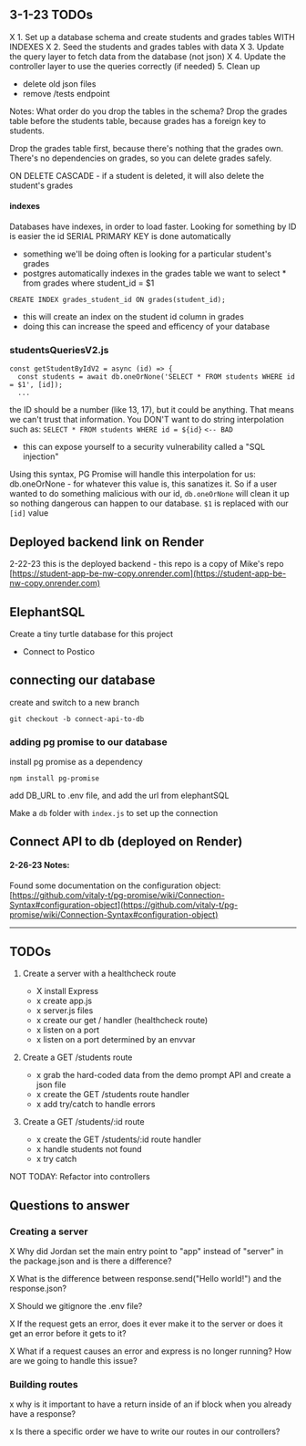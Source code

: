 ## 3-1-23 TODOs
X 1. Set up a database schema and create students and grades tables WITH INDEXES
X 2. Seed the students and grades tables with data
X 3. Update the query layer to fetch data from the database (not json)
X 4. Update the controller layer to use the queries correctly (if needed)
5. Clean up 
- delete old json files
- remove /tests endpoint


Notes:
What order do you drop the tables in the schema? Drop the grades table before the students table, because grades has a foreign key to students.

Drop the grades table first, because there's nothing that the grades own. There's no dependencies on grades, so you can delete grades safely.

ON DELETE CASCADE - if a student is deleted, it will also delete the student's grades

#### indexes
Databases have indexes, in order to load faster.
Looking for something by ID is easier
the id SERIAL PRIMARY KEY is done automatically
- something we'll be doing often is looking for a particular student's grades
- postgres automatically indexes in the grades table
we want to select * from grades where student_id = $1
```
CREATE INDEX grades_student_id ON grades(student_id);
```
- this will create an index on the student id column in grades
- doing this can increase the speed and efficency of your database


### studentsQueriesV2.js
```
const getStudentByIdV2 = async (id) => {
  const students = await db.oneOrNone('SELECT * FROM students WHERE id = $1', [id]);
  ...
```
the ID should be a number (like 13, 17), but it could be anything. That means we can't trust that information.
You DON'T want to do string interpolation such as:
`SELECT * FROM students WHERE id = ${id}` `<-- BAD`
- this can expose yourself to a security vulnerability called a "SQL injection"

Using this syntax, PG Promise will handle this interpolation for us:
db.oneOrNone - for whatever this value is, this sanatizes it. So if a user wanted to do something malicious with our id, `db.oneOrNone` will clean it up so nothing dangerous can happen to our database. 
`$1` is replaced with our `[id]` value


## Deployed backend link on Render
2-22-23 this is the deployed backend - this repo is a copy of Mike's repo
[https://student-app-be-nw-copy.onrender.com](https://student-app-be-nw-copy.onrender.com)


## ElephantSQL
Create a tiny turtle database for this project
- Connect to Postico

## connecting our database
create and switch to a new branch
```
git checkout -b connect-api-to-db
```

### adding pg promise to our database
install pg promise as a dependency
```
npm install pg-promise
```

add DB_URL to .env file, and add the url from elephantSQL

Make a `db` folder with `index.js` to set up the connection

## Connect API to db (deployed on Render)


#### 2-26-23 Notes:
Found some documentation on the configuration object:
[https://github.com/vitaly-t/pg-promise/wiki/Connection-Syntax#configuration-object](https://github.com/vitaly-t/pg-promise/wiki/Connection-Syntax#configuration-object)

---


## TODOs
1. Create a server with a healthcheck route
    - X install Express
    - x create app.js
    - x server.js files
    - x create our get / handler (healthcheck route)
    - x listen on a port
    - x listen on a port determined by an envvar

2. Create a GET /students route
    - x grab the hard-coded data from the demo prompt API and create a json file
    - x create the GET /students route handler
    - x add try/catch to handle errors

3. Create a GET /students/:id route
    - x create the GET /students/:id route handler
    - x handle students not found
    - x try catch

NOT TODAY: Refactor into controllers

## Questions to answer
### Creating a server
X Why did Jordan set the main entry point to "app" instead of "server" in the package.json and is there a difference?

X What is the difference between response.send("Hello world!") and the response.json?

X Should we gitignore the .env file?

X If the request gets an error, does it ever make it to the server or does it get an error before it gets to it?

X What if a request causes an error and express is no longer running? How are we going to handle this issue?

### Building routes
x why is it important to have a return inside of an if block when you already have a response?

x Is there a specific order we have to write our routes in our controllers?

